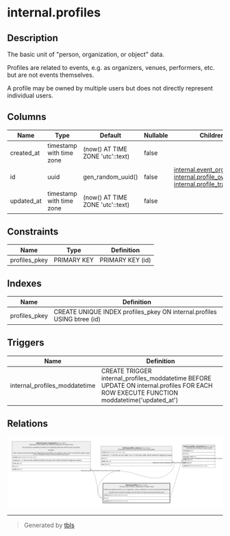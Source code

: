 # internal.profiles

## Description

The basic unit of "person, organization, or object" data.  
  
Profiles are related to events, e.g. as organizers, venues, performers, etc. but are not events themselves.  
  
A profile may be owned by multiple users but does not directly represent individual users.

## Columns

| Name | Type | Default | Nullable | Children | Parents | Comment |
| ---- | ---- | ------- | -------- | -------- | ------- | ------- |
| created_at | timestamp with time zone | (now() AT TIME ZONE 'utc'::text) | false |  |  |  |
| id | uuid | gen_random_uuid() | false | [internal.event_organizers](internal.event_organizers.md) [internal.profile_owners](internal.profile_owners.md) [internal.profile_translations](internal.profile_translations.md) |  |  |
| updated_at | timestamp with time zone | (now() AT TIME ZONE 'utc'::text) | false |  |  |  |

## Constraints

| Name | Type | Definition |
| ---- | ---- | ---------- |
| profiles_pkey | PRIMARY KEY | PRIMARY KEY (id) |

## Indexes

| Name | Definition |
| ---- | ---------- |
| profiles_pkey | CREATE UNIQUE INDEX profiles_pkey ON internal.profiles USING btree (id) |

## Triggers

| Name | Definition |
| ---- | ---------- |
| internal_profiles_moddatetime | CREATE TRIGGER internal_profiles_moddatetime BEFORE UPDATE ON internal.profiles FOR EACH ROW EXECUTE FUNCTION moddatetime('updated_at') |

## Relations

![er](internal.profiles.png)

---

> Generated by [tbls](https://github.com/k1LoW/tbls)
